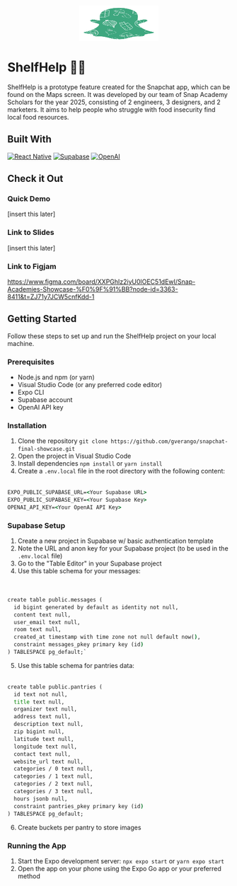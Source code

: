 <div align="center">
  <a href="https://github.com/gverango/snapchat-final-showcase">
    <img src="./assets/White Food Ghost.png" alt="Logo" width="180" height="80">
  </a>
</div>

# ShelfHelp 👨‍🍳
   
ShelfHelp is a prototype feature created for the Snapchat app, which can be found on the Maps screen. It was developed by our team of Snap Academy Scholars for the year 2025, consisting of 2 engineers, 3 designers, and 2 marketers.
It aims to help people who struggle with food insecurity find local food resources.

## Built With

[![React Native][ReactNative]][ReactNative-url]
[![Supabase][Supabase]][Supabase-url]
[![OpenAI](https://img.shields.io/badge/OpenAI-412991?style=for-the-badge&logo=openai&logoColor=white)]([https://openai.com/](https://openai.com/api/))


## Check it Out

### Quick Demo

[insert this later]

### Link to Slides

[insert this later]

### Link to Figjam

https://www.figma.com/board/XXPGhIz2iyU0lOEC51dEwI/Snap-Academies-Showcase-%F0%9F%91%BB?node-id=3363-8411&t=ZJ71y7JCW5cnfKdd-1

## Getting Started

Follow these steps to set up and run the ShelfHelp project on your local machine.

### Prerequisites

- Node.js and npm (or yarn)
- Visual Studio Code (or any preferred code editor)
- Expo CLI
- Supabase account
- OpenAI API key

### Installation

1. Clone the repository
   `git clone https://github.com/gverango/snapchat-final-showcase.git`
2. Open the project in Visual Studio Code
3. Install dependencies
   `npm install` or `yarn install`
4. Create a `.env.local` file in the root directory with the following content:
```cmd

EXPO_PUBLIC_SUPABASE_URL=<Your Supabase URL>
EXPO_PUBLIC_SUPABASE_KEY=<Your Supabase Key>
OPENAI_API_KEY=<Your OpenAI API Key>

```
### Supabase Setup
1. Create a new project in Supabase w/ basic authentication template
2. Note the URL and anon key for your Supabase project (to be used in the `.env.local` file)
3. Go to the "Table Editor" in your Supabase project
4. Use this table schema for your messages:

```cmd


create table public.messages (
  id bigint generated by default as identity not null,
  content text null,
  user_email text null,
  room text null,
  created_at timestamp with time zone not null default now(),
  constraint messages_pkey primary key (id)
) TABLESPACE pg_default;`

```

5. Use this table schema for pantries data:

```cmd

create table public.pantries (
  id text not null,
  title text null,
  organizer text null,
  address text null,
  description text null,
  zip bigint null,
  latitude text null,
  longitude text null,
  contact text null,
  website_url text null,
  categories / 0 text null,
  categories / 1 text null,
  categories / 2 text null,
  categories / 3 text null,
  hours jsonb null,
  constraint pantries_pkey primary key (id)
) TABLESPACE pg_default;

```

6. Create buckets per pantry to store images

### Running the App

1. Start the Expo development server: `npx expo start` or `yarn expo start`
2. Open the app on your phone using the Expo Go app or your preferred method

[ReactNative]: https://img.shields.io/badge/React_Native-20232A?style=for-the-badge&logo=react&logoColor=61DAFB
[ReactNative-url]: https://reactnative.dev/

[Supabase]: https://img.shields.io/badge/Supabase-3ECF8E?style=for-the-badge&logo=supabase&logoColor=white
[Supabase-url]: https://supabase.io/
